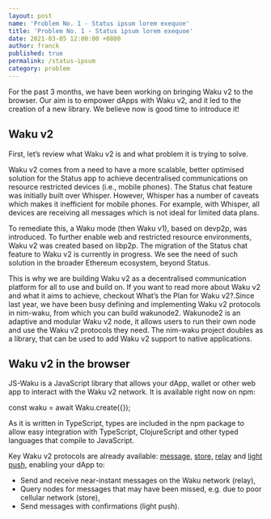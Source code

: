 ```yaml
---
layout: post
name: 'Problem No. 1 - Status ipsum lorem exequoe'
title: 'Problem No. 1 - Status ipsum lorem exequoe'
date: 2021-03-05 12:00:00 +0800
author: franck
published: true
permalink: /status-ipsum
category: problem
---
```


<p class="post__intro">
  For the past 3 months, we have been working on bringing Waku v2 to the
  browser. Our aim is to empower dApps with Waku v2, and it led to the creation
  of a new library. We believe now is good time to introduce it!
</p>

<div class="post__block">
  <h2 class="post__subheading">Waku v2</h2>
  <p class="post__text">
    First, let’s review what Waku v2 is and what problem it is trying to solve.
  </p>
  <p class="post__text">
    Waku v2 comes from a need to have a more scalable, better optimised solution
    for the Status app to achieve decentralised communications on resource
    restricted devices (i.e., mobile phones). The Status chat feature was
    initially built over Whisper. However, Whisper has a number of caveats which
    makes it inefficient for mobile phones. For example, with Whisper, all
    devices are receiving all messages which is not ideal for limited data
    plans.
  </p>
  <p class="post__text">
    To remediate this, a Waku mode (then Waku v1), based on devp2p, was
    introduced. To further enable web and restricted resource environments, Waku
    v2 was created based on libp2p. The migration of the Status chat feature to
    Waku v2 is currently in progress. We see the need of such solution in the
    broader Ethereum ecosystem, beyond Status.
  </p>
  <p class="post__text">
    This is why we are building Waku v2 as a decentralised communication
    platform for all to use and build on. If you want to read more about Waku v2
    and what it aims to achieve, checkout What’s the Plan for Waku v2?.Since
    last year, we have been busy defining and implementing Waku v2 protocols in
    nim-waku, from which you can build wakunode2. Wakunode2 is an adaptive and
    modular Waku v2 node, it allows users to run their own node and use the Waku
    v2 protocols they need. The nim-waku project doubles as a library, that can
    be used to add Waku v2 support to native applications.
  </p>
</div>

<div class="post__block">
  <h2 class="post__subheading">Waku v2 in the browser</h2>
  <p class="post__text">
    JS-Waku is a JavaScript library that allows your dApp, wallet or other web
    app to interact with the Waku v2 network. It is available right now on npm:
  </p>
  <div class="text-white post__text">
    <span class="bg-black px-2">const waku = await Waku.create({});</span>
  </div>
  <p class="post__text">
    As it is written in TypeScript, types are included in the npm package to
    allow easy integration with TypeScript, ClojureScript and other typed
    languages that compile to JavaScript.
  </p>
  <p class="post__text">
    Key Waku v2 protocols are already available:
    <a
      class="link link--body hover:opacity-50"
      href="https://vac.dev/"
      target="_blank"
      rel="noopener noreferrer"
      >message,</a
    >
    <a
      class="link link--body hover:opacity-50"
      href="https://vac.dev/"
      target="_blank"
      rel="noopener noreferrer"
      >store,</a
    >
    <a
      class="link link--body hover:opacity-50"
      href="https://vac.dev/"
      target="_blank"
      rel="noopener noreferrer"
      >relay</a
    >
    and
    <a
      class="link link--body hover:opacity-50"
      href="https://vac.dev/"
      target="_blank"
      rel="noopener noreferrer"
      >light push,</a
    >
    enabling your dApp to:
  </p>
  <ul class="post__text">
    <li>Send and receive near-instant messages on the Waku network (relay),</li>
    <li>
      Query nodes for messages that may have been missed, e.g. due to poor
      cellular network (store),
    </li>
    <li>Send messages with confirmations (light push).</li>
  </ul>
</div>
